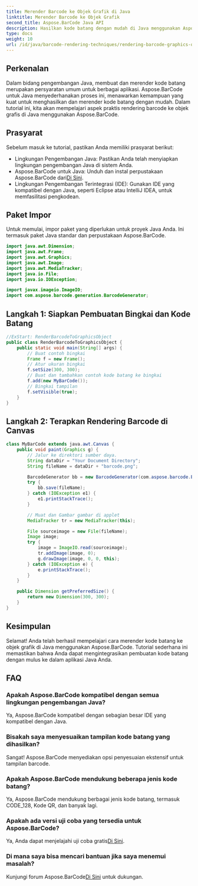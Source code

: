 ```yaml
---
title: Merender Barcode ke Objek Grafik di Java
linktitle: Merender Barcode ke Objek Grafik
second_title: Aspose.BarCode Java API
description: Hasilkan kode batang dengan mudah di Java menggunakan Aspose.BarCode. Ikuti panduan langkah demi langkah ini untuk integrasi yang lancar.
type: docs
weight: 10
url: /id/java/barcode-rendering-techniques/rendering-barcode-graphics-object/
---
```


## Perkenalan

Dalam bidang pengembangan Java, membuat dan merender kode batang merupakan persyaratan umum untuk berbagai aplikasi. Aspose.BarCode untuk Java menyederhanakan proses ini, menawarkan kemampuan yang kuat untuk menghasilkan dan merender kode batang dengan mudah. Dalam tutorial ini, kita akan mempelajari aspek praktis rendering barcode ke objek grafis di Java menggunakan Aspose.BarCode.

## Prasyarat

Sebelum masuk ke tutorial, pastikan Anda memiliki prasyarat berikut:

- Lingkungan Pengembangan Java: Pastikan Anda telah menyiapkan lingkungan pengembangan Java di sistem Anda.
-  Aspose.BarCode untuk Java: Unduh dan instal perpustakaan Aspose.BarCode dari[Di Sini](https://releases.aspose.com/barcode/java/).
- Lingkungan Pengembangan Terintegrasi (IDE): Gunakan IDE yang kompatibel dengan Java, seperti Eclipse atau IntelliJ IDEA, untuk memfasilitasi pengkodean.

## Paket Impor

Untuk memulai, impor paket yang diperlukan untuk proyek Java Anda. Ini termasuk paket Java standar dan perpustakaan Aspose.BarCode.

```java
import java.awt.Dimension;
import java.awt.Frame;
import java.awt.Graphics;
import java.awt.Image;
import java.awt.MediaTracker;
import java.io.File;
import java.io.IOException;

import javax.imageio.ImageIO;
import com.aspose.barcode.generation.BarcodeGenerator;
```

## Langkah 1: Siapkan Pembuatan Bingkai dan Kode Batang

```java
//ExStart: RenderBarcodeToGraphicsObject
public class RenderBarcodeToGraphicsObject {
    public static void main(String[] args) {
        // Buat contoh bingkai
        Frame f = new Frame();
        // Atur ukuran bingkai
        f.setSize(300, 300);
        // Buat dan tambahkan contoh kode batang ke bingkai
        f.add(new MyBarCode());
        // Bingkai tampilan
        f.setVisible(true);
    }
}
```

## Langkah 2: Terapkan Rendering Barcode di Canvas

```java
class MyBarCode extends java.awt.Canvas {
    public void paint(Graphics g) {
        // Jalur ke direktori sumber daya.
        String dataDir = "Your Document Directory";
        String fileName = dataDir + "barcode.png";

        BarcodeGenerator bb = new BarcodeGenerator(com.aspose.barcode.EncodeTypes.CODE_128, "12345678");
        try {
            bb.save(fileName);
        } catch (IOException e1) {
            e1.printStackTrace();
        }

        // Muat dan Gambar gambar di applet
        MediaTracker tr = new MediaTracker(this);

        File sourceimage = new File(fileName);
        Image image;
        try {
            image = ImageIO.read(sourceimage);
            tr.addImage(image, 0);
            g.drawImage(image, 0, 0, this);
        } catch (IOException e) {
            e.printStackTrace();
        }
    }

    public Dimension getPreferredSize() {
        return new Dimension(300, 300);
    }
}
```

## Kesimpulan

Selamat! Anda telah berhasil mempelajari cara merender kode batang ke objek grafik di Java menggunakan Aspose.BarCode. Tutorial sederhana ini memastikan bahwa Anda dapat mengintegrasikan pembuatan kode batang dengan mulus ke dalam aplikasi Java Anda.

## FAQ

### Apakah Aspose.BarCode kompatibel dengan semua lingkungan pengembangan Java?
Ya, Aspose.BarCode kompatibel dengan sebagian besar IDE yang kompatibel dengan Java.

### Bisakah saya menyesuaikan tampilan kode batang yang dihasilkan?
Sangat! Aspose.BarCode menyediakan opsi penyesuaian ekstensif untuk tampilan barcode.

### Apakah Aspose.BarCode mendukung beberapa jenis kode batang?
Ya, Aspose.BarCode mendukung berbagai jenis kode batang, termasuk CODE_128, Kode QR, dan banyak lagi.

### Apakah ada versi uji coba yang tersedia untuk Aspose.BarCode?
 Ya, Anda dapat menjelajahi uji coba gratis[Di Sini](https://releases.aspose.com/).

### Di mana saya bisa mencari bantuan jika saya menemui masalah?
 Kunjungi forum Aspose.BarCode[Di Sini](https://forum.aspose.com/c/barcode/13) untuk dukungan.

